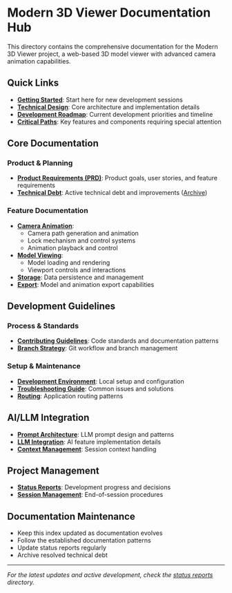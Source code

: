 # Modern 3D Viewer Documentation Hub

This directory contains the comprehensive documentation for the Modern 3D Viewer project, a web-based 3D model viewer with advanced camera animation capabilities.

## Quick Links
* **[Getting Started](./GET_STARTED.md)**: Start here for new development sessions
* **[Technical Design](./TECHNICAL_DESIGN.md)**: Core architecture and implementation details
* **[Development Roadmap](./DEVELOPMENT_ROADMAP.md)**: Current development priorities and timeline
* **[Critical Paths](./CRITICAL_PATHS.md)**: Key features and components requiring special attention

## Core Documentation
### Product & Planning
* **[Product Requirements (PRD)](./PRD.md)**: Product goals, user stories, and feature requirements
* **[Technical Debt](./TECHNICAL_DEBT.md)**: Active technical debt and improvements ([Archive](./TECHNICAL_DEBT_ARCHIVE.md))

### Feature Documentation
* **[Camera Animation](./features/camera-animation/)**: 
  - Camera path generation and animation
  - Lock mechanism and control systems
  - Animation playback and control
* **[Model Viewing](./features/model-viewing/)**: 
  - Model loading and rendering
  - Viewport controls and interactions
* **[Storage](./features/storage/)**: Data persistence and management
* **[Export](./features/export/)**: Model and animation export capabilities

## Development Guidelines
### Process & Standards
* **[Contributing Guidelines](./development/CONTRIBUTING.md)**: Code standards and documentation patterns
* **[Branch Strategy](./development/BRANCH_STRATEGY.md)**: Git workflow and branch management

### Setup & Maintenance
* **[Development Environment](./development/)**: Local setup and configuration
* **[Troubleshooting Guide](./development/troubleshooting/)**: Common issues and solutions
* **[Routing](./development/routing/)**: Application routing patterns

## AI/LLM Integration
* **[Prompt Architecture](./ai/prompt-architecture/)**: LLM prompt design and patterns
* **[LLM Integration](./ai/llm-integration/)**: AI feature implementation details
* **[Context Management](./ai/context-management/)**: Session context handling

## Project Management
* **[Status Reports](./status-reports/)**: Development progress and decisions
* **[Session Management](./END_SESSION.md)**: End-of-session procedures

## Documentation Maintenance
* Keep this index updated as documentation evolves
* Follow the established documentation patterns
* Update status reports regularly
* Archive resolved technical debt

---
*For the latest updates and active development, check the [status reports](./status-reports/) directory.*